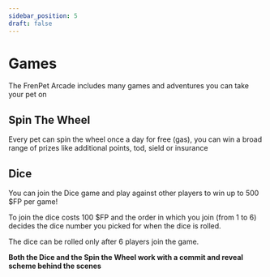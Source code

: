 ```yaml
---
sidebar_position: 5
draft: false
---
```


# Games

The FrenPet Arcade includes many games and adventures you can take your pet on

## Spin The Wheel

Every pet can spin the wheel once a day for free (gas), you can win a broad range of prizes like additional points, tod, sield or insurance


## Dice

You can join the Dice game and play against other players to win up to 500 $FP per game!

To join the dice costs 100 $FP and the order in which you join (from 1 to 6) decides the dice number you picked for when the dice is rolled.

The dice can be rolled only after 6 players join the game.

**Both the Dice and the Spin the Wheel work with a commit and reveal scheme behind the scenes** 